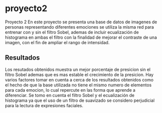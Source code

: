 # proyecto2
Proyecto 2 
En este proyecto se presenta una base de datos de imagenes de personas representando diferentes emociones se utiliza la misma red para entrenar con y sin el filtro Sobel, ademas de incluir ecualización de histograma en ambas el filtro con la 
finalidad de mejorar el contraste de una imagen, con el fin de ampliar el rango de intensidad.

## Resultados 
Los resutados obtenidos muestra un mejor porcentaje de presicion sin el filtro Sobel ademas que es mas estable el crecimiento de la presicion. Hay varios factores tomar en cuenta a cerca de los resultados obtenidos 
como el hecho de que la base utilizada no tiene el mismo numero de elementos para cada emocion, lo cual repercute en las forma que aprende a diferenciar. Se tomo en cuenta el filtro Sobel y el ecualización de histograma
ya que el uso de un filtro de suavizado se considero perjudicial para la lectura de expresiones faciales.
